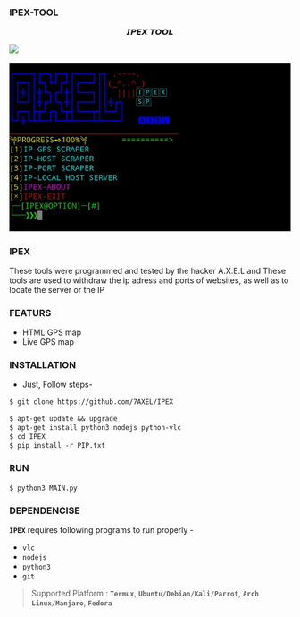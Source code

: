<!-- IPEX -->
### IPEX-TOOL
<p align="center">𝙄𝙋𝙀𝙓 𝙏𝙊𝙊𝙇</p>
  <img src="https://img.shields.io/badge/Version-1.0-yellow?style=for-the-badge">
<p align="center">
  <img src="https://github.com/7AXEL/IPEX/blob/main/LOGO.jpg">
</p>



### IPEX
These tools were programmed and tested by the hacker A.X.E.L and These tools are used to withdraw the ip adress and ports of websites, as well as to locate the server or the IP
### FEATURS
- HTML GPS map
- Live GPS map
### INSTALLATION
- Just, Follow steps-
```
$ git clone https://github.com/7AXEL/IPEX
```
```
$ apt-get update && upgrade
$ apt-get install python3 nodejs python-vlc
$ cd IPEX
$ pip install -r PIP.txt
```
### RUN
```
$ python3 MAIN.py
```
### DEPENDENCISE

**`IPEX`** requires following programs to run properly - 
- `vlc`
- `nodejs`
- `python3`
- `git`
> Supported Platform : **`Termux`**, **`Ubuntu/Debian/Kali/Parrot`**, **`Arch Linux/Manjaro`**, **`Fedora`**

